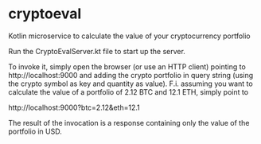 # cryptoeval
Kotlin microservice to calculate the value of your cryptocurrency portfolio

Run the CryptoEvalServer.kt file to start up the server.

To invoke it, simply open the browser (or use an HTTP client) pointing to http://localhost:9000 and adding the crypto portfolio 
in query string (using the crypto symbol as key and quantity as value). F.i. assuming you want to calculate the value of a 
portfolio of 2.12 BTC and 12.1 ETH, simply point to

http://localhost:9000?btc=2.12&eth=12.1

The result of the invocation is a response containing only the value of the portfolio in USD.
